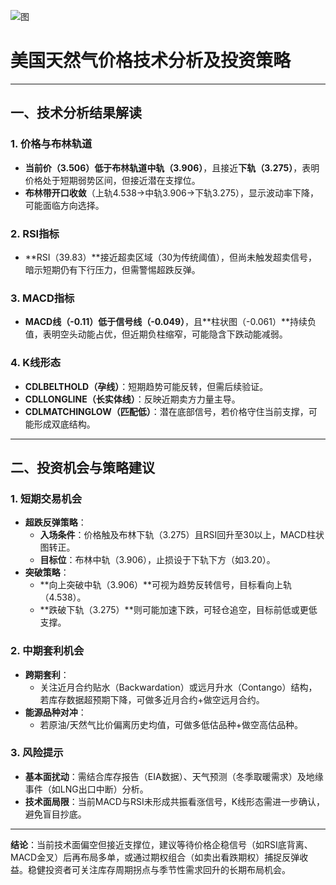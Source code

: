 ![图](2025-04-11_CFD.png)



# 美国天然气价格技术分析及投资策略

---

## 一、技术分析结果解读

### 1. 价格与布林轨道
- **当前价（3.506）**低于布林轨道**中轨（3.906）**，且接近**下轨（3.275）**，表明价格处于短期弱势区间，但接近潜在支撑位。
- **布林带开口收敛**（上轨4.538→中轨3.906→下轨3.275），显示波动率下降，可能面临方向选择。

### 2. RSI指标
- **RSI（39.83）**接近超卖区域（30为传统阈值），但尚未触发超卖信号，暗示短期仍有下行压力，但需警惕超跌反弹。

### 3. MACD指标
- **MACD线（-0.11）**低于**信号线（-0.049）**，且**柱状图（-0.061）**持续负值，表明空头动能占优，但近期负柱缩窄，可能隐含下跌动能减弱。

### 4. K线形态
- **CDLBELTHOLD（孕线）**：短期趋势可能反转，但需后续验证。
- **CDLLONGLINE（长实体线）**：反映近期卖方力量主导。
- **CDLMATCHINGLOW（匹配低）**：潜在底部信号，若价格守住当前支撑，可能形成双底结构。

---

## 二、投资机会与策略建议

### 1. 短期交易机会
- **超跌反弹策略**：
  - **入场条件**：价格触及布林下轨（3.275）且RSI回升至30以上，MACD柱状图转正。
  - **目标位**：布林中轨（3.906），止损设于下轨下方（如3.20）。
- **突破策略**：
  - **向上突破中轨（3.906）**可视为趋势反转信号，目标看向上轨（4.538）。
  - **跌破下轨（3.275）**则可能加速下跌，可轻仓追空，目标前低或更低支撑。

### 2. 中期套利机会
- **跨期套利**：
  - 关注近月合约贴水（Backwardation）或远月升水（Contango）结构，若库存数据超预期下降，可做多近月合约+做空远月合约。
- **能源品种对冲**：
  - 若原油/天然气比价偏离历史均值，可做多低估品种+做空高估品种。

### 3. 风险提示
- **基本面扰动**：需结合库存报告（EIA数据）、天气预测（冬季取暖需求）及地缘事件（如LNG出口中断）分析。
- **技术面局限**：当前MACD与RSI未形成共振看涨信号，K线形态需进一步确认，避免盲目抄底。

---

**结论**：当前技术面偏空但接近支撑位，建议等待价格企稳信号（如RSI底背离、MACD金叉）后再布局多单，或通过期权组合（如卖出看跌期权）捕捉反弹收益。稳健投资者可关注库存周期拐点与季节性需求回升的长期布局机会。